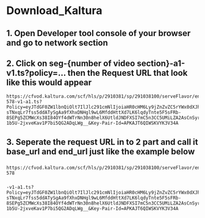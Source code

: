 # Download_Kaltura

## 1. Open Developer tool console of your browser and go to network section
## 2. Click on seg-{number of video section}-a1-v1.ts?policy=... then the Request URL that look like this would appear
```
https://cfvod.kaltura.com/scf/hls/p/2910381/sp/291038100/serveFlavor/entryId/1_oa5ki6o4/v/11/ev/5/flavorId/1_9lbv4hoo/name/a.mp4/seg-578-v1-a1.ts?Policy=eyJTdGF0ZW1lbnQiOlt7IlJlc291cmNlIjoiaHR0cHM6Ly9jZnZvZC5rYWx0dXJhLmNvbS9zY2YvaGxzL3AvMjkxMDM4MS9zcC8yOTEwMzgxMDAvc2VydmVGbGF2b3IvZW50cnlJZC8xX29hNWtpNm80L3YvMTEvZXYvNS9mbGF2b3JJZC8xXzlsYnY0aG9vL25hbWUvYS5tcDQvKiIsIkNvbmRpdGlvbiI6eyJEYXRlTGVzc1RoYW4iOnsiQVdTOkVwb2NoVGltZSI6MTc1NDMyNDcxNn19fV19&Signature=Ws6jO4siSYfaIzQEdJwUMJbRZZPIQzjrguXX8XVLmwHl0lvGllDUiE43f428odyLwc9ta2wyby23aDIVUvXM2ue5uzJwgeps6kYw6OjRU5NPmpcK7O4XLaGcyLkY5~Oz6t8MnGDc-sTNxqLr7fss5ddATySgAa9fXhxDNHgl9wL6MfddHttXd7LK6lqdyTnte5F5sFRb-8SEPg5ZCMWcXs38I84OYf4dWTrNn30n8helX6UtldJNDFXSI7mC5n3CC5UMiLZA2AsCnSyr0bVsMWLx83QdNvJKHEYfmLQqhJotMiu7htW0DjCeU-1b5U-2jxveKav1P7bi5QG2ADqLWg__&Key-Pair-Id=APKAJT6QIWSKVYK3V34A
```
## 3. Seperate the request URL in to 2 part and call it base_url and end_url just like the example below
### 
```
https://cfvod.kaltura.com/scf/hls/p/2910381/sp/291038100/serveFlavor/entryId/1_oa5ki6o4/v/11/ev/5/flavorId/1_9lbv4hoo/name/a.mp4/seg-578
```
###
```
-v1-a1.ts?Policy=eyJTdGF0ZW1lbnQiOlt7IlJlc291cmNlIjoiaHR0cHM6Ly9jZnZvZC5rYWx0dXJhLmNvbS9zY2YvaGxzL3AvMjkxMDM4MS9zcC8yOTEwMzgxMDAvc2VydmVGbGF2b3IvZW50cnlJZC8xX29hNWtpNm80L3YvMTEvZXYvNS9mbGF2b3JJZC8xXzlsYnY0aG9vL25hbWUvYS5tcDQvKiIsIkNvbmRpdGlvbiI6eyJEYXRlTGVzc1RoYW4iOnsiQVdTOkVwb2NoVGltZSI6MTc1NDMyNDcxNn19fV19&Signature=Ws6jO4siSYfaIzQEdJwUMJbRZZPIQzjrguXX8XVLmwHl0lvGllDUiE43f428odyLwc9ta2wyby23aDIVUvXM2ue5uzJwgeps6kYw6OjRU5NPmpcK7O4XLaGcyLkY5~Oz6t8MnGDc-sTNxqLr7fss5ddATySgAa9fXhxDNHgl9wL6MfddHttXd7LK6lqdyTnte5F5sFRb-8SEPg5ZCMWcXs38I84OYf4dWTrNn30n8helX6UtldJNDFXSI7mC5n3CC5UMiLZA2AsCnSyr0bVsMWLx83QdNvJKHEYfmLQqhJotMiu7htW0DjCeU-1b5U-2jxveKav1P7bi5QG2ADqLWg__&Key-Pair-Id=APKAJT6QIWSKVYK3V34A
```
